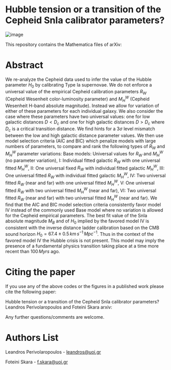 # Hubble tension or a transition of the Cepheid SnIa calibrator  parameters?

![image](https://user-images.githubusercontent.com/88026221/132762353-4019cd42-db6c-4064-aef2-3edad7593b06.png)



This repository contains the Mathematica files of arXiv:

# Abstract

We re-analyze the Cepheid data used to infer the value of the Hubble parameter $H_0$ by calibrating Type Ia supernovae. We do not enforce a universal value of the empirical Cepheid calibration parameters $R_W$ (Cepheid  Wesenheit color-luminosity parameter) and $M_H^{W}$ (Cepheid  Wesenheit H-band absolute magnitude). Instead we allow for variation of either of these parameters for each individual galaxy. We also consider the case where these parameters have two universal values: one for low galactic distances $D<D_c$ and one for high galactic distances $D>D_c$ where $D_c$ is a critical transition distance. We find hints for a $3\sigma$ level mismatch between the low and high galactic distance parameter values. We then use model selection criteria (AIC and BIC) which penalize models with large numbers of parameters, to compare and rank the following types of $R_W$ and $M_H^W$ parameter variations: Base models: Universal values for  $R_W$ and $M_H^W$ (no parameter variation), I: Individual fitted galactic $R_W$ with one universal fitted $M_H^W$, II: One universal fixed $R_W$ with individual fitted galactic $M_H^W$, III: One universal fitted $R_W$ with individual fitted galactic $M_H^W$,  IV: Two universal fitted $R_W$ (near and far) with one universal fitted $M_H^W$, V: One universal fitted $R_W$  with two universal fitted $M_H^W$ (near and far),  VI: Two universal fitted $R_W$ (near and far)  with two universal fitted $M_H^W$ (near and far). We find that the AIC and BIC  model selection criteria consistently favor model IV  instead of the commonly used Base model where no variation is allowed for the Cepheid empirical parameters. The best fit value of the SnIa absolute magnitude $M_B$ and of $H_0$ implied by the favored model IV is consistent with the inverse distance ladder calibration based on the CMB sound horizon $H_0=67.4\pm 0.5\,km\,s^{-1}\,Mpc^{-1}$. Thus in the context of the favored model IV the Hubble crisis is not present. This model may imply the presence of a fundamental physics transition taking place at a time more recent than $100\,Myrs$ ago.
# Citing the paper

If you use any of the above codes or the figures in a published work please cite the following paper:

Hubble tension or a transition of the Cepheid SnIa calibrator parameters?
Leandros Perivolaropoulos and Foteini Skara arxiv:

Any further questions/comments are welcome.

# Authors List

Leandros Perivolaropoulos - leandros@uoi.gr

Foteini Skara - f.skara@uoi.gr
